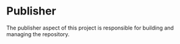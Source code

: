 <!--
id: publisher
tags: ''
-->

# Publisher

The publisher aspect of this project is responsible for building and managing the repository.
